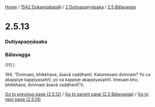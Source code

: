 
[Home](/) / [15A2 Dukanipātapāḷi](/tipitaka/15A2.md) / [2 Dutiyapaṇṇāsaka](/tipitaka/15A2/2.md) / [2.5 Bālavagga](/tipitaka/15A2/2/2.5.md)

# 2.5.13

### Dutiyapaṇṇāsaka

### Bālavagga

(111.)

194\. “Dvinnaṃ, bhikkhave, āsavā vaḍḍhanti. Katamesaṃ dvinnaṃ? Yo ca akappiye kappiyasaññī, yo ca kappiye akappiyasaññī. Imesaṃ kho, bhikkhave, dvinnaṃ āsavā vaḍḍhantī”ti.

[Go to previous page (2.5.12)](/tipitaka/15A2/2/2.5/2.5.12.md) / [Go to parent page (2.5 Bālavagga)](/tipitaka/15A2/2/2.5.md) / [Go to next page (2.5.14)](/tipitaka/15A2/2/2.5/2.5.14.md)


